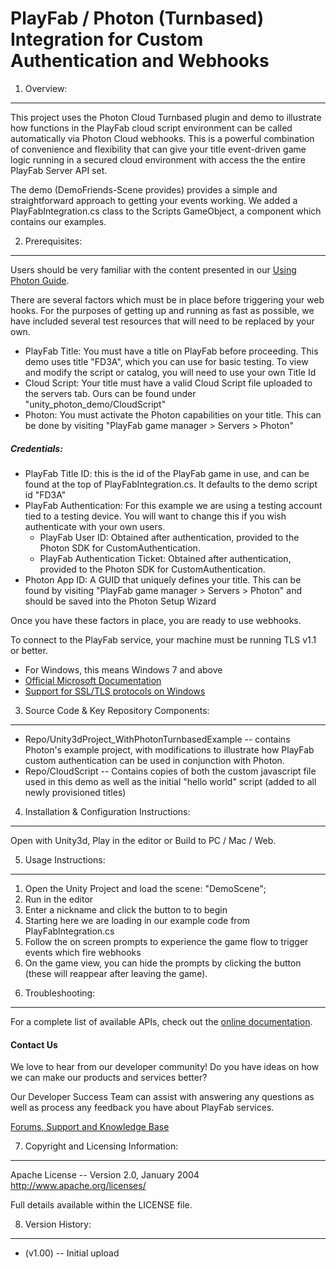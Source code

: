 PlayFab / Photon (Turnbased) Integration for Custom Authentication and Webhooks
========
1. Overview:
----
This project uses the Photon Cloud Turnbased plugin and demo to illustrate how functions in the PlayFab cloud script environment can be called automatically via Photon Cloud webhooks. This is a powerful combination of convenience and flexibility that can give your title event-driven game logic running in a secured cloud environment with access the the entire PlayFab Server API set.

The demo (DemoFriends-Scene provides) provides a simple and straightforward approach to getting your events working. We added a PlayFabIntegration.cs class to the Scripts GameObject, a component which contains our examples. 

2. Prerequisites:
----
Users should be very familiar with the content presented in our [Using Photon Guide](https://playfab.com/docs/using-photon-with-playfab).

There are several factors which must be in place before triggering your web hooks. For the purposes of getting up and running as fast as possible, we have included several test resources that will need to be replaced by your own.

* PlayFab Title: You must have a title on PlayFab before proceeding. This demo uses title "FD3A", which you can use for basic testing. To view and modify the script or catalog, you will need to use your own Title Id
* Cloud Script: Your title must have a valid Cloud Script file uploaded to the servers tab. Ours can be found under "unity_photon_demo/CloudScript"
* Photon: You must activate the Photon capabilities on your title. This can be done by visiting  "PlayFab game manager > Servers > Photon"

##### Credentials: 
* PlayFab Title ID: this is the id of the PlayFab game in use, and can be found at the top of PlayFabIntegration.cs. It defaults to the demo script id "FD3A"
* PlayFab Authentication: For this example we are using a testing account tied to a testing device. You will want to change this if you wish authenticate with your own users.
  * PlayFab User ID: Obtained after authentication, provided to the Photon SDK for CustomAuthentication. 
  * PlayFab Authentication Ticket: Obtained after authentication, provided to the Photon SDK for CustomAuthentication.
* Photon App ID: A GUID that uniquely defines your title. This can be found by visiting "PlayFab game manager > Servers > Photon" and should be saved into the Photon Setup Wizard

Once you have these factors in place, you are ready to use webhooks.

To connect to the PlayFab service, your machine must be running TLS v1.1 or better.
* For Windows, this means Windows 7 and above
* [Official Microsoft Documentation](https://msdn.microsoft.com/en-us/library/windows/desktop/aa380516%28v=vs.85%29.aspx)
* [Support for SSL/TLS protocols on Windows](http://blogs.msdn.com/b/kaushal/archive/2011/10/02/support-for-ssl-tls-protocols-on-windows.aspx)

3. Source Code & Key Repository Components:
----
* Repo/Unity3dProject_WithPhotonTurnbasedExample -- contains Photon's example project, with modifications to illustrate how PlayFab custom authentication can be used in conjunction with Photon. 
* Repo/CloudScript -- Contains copies of both the custom javascript file used in this demo as well as the initial "hello world" script (added to all newly provisioned titles)

4. Installation & Configuration Instructions:
----
Open with Unity3d, Play in the editor or Build to PC / Mac / Web.


5. Usage Instructions:
----
1) Open the Unity Project and load the scene: "DemoScene";
2) Run in the editor
3) Enter a nickname and click the button to to begin
4) Starting here we are loading in our example code from PlayFabIntegration.cs
5) Follow the on screen prompts to experience the game flow to trigger events which fire webhooks
6) On the game view, you can hide the prompts by clicking the button (these will reappear after leaving the game).

6. Troubleshooting:
----
For a complete list of available APIs, check out the [online documentation](http://api.playfab.com/Documentation/).

#### Contact Us
We love to hear from our developer community! 
Do you have ideas on how we can make our products and services better? 

Our Developer Success Team can assist with answering any questions as well as process any feedback you have about PlayFab services.

[Forums, Support and Knowledge Base](https://support.playfab.com/support/home)


7. Copyright and Licensing Information:
----
  Apache License -- 
  Version 2.0, January 2004
  http://www.apache.org/licenses/

  Full details available within the LICENSE file.

8. Version History:
----
* (v1.00) -- Initial upload
